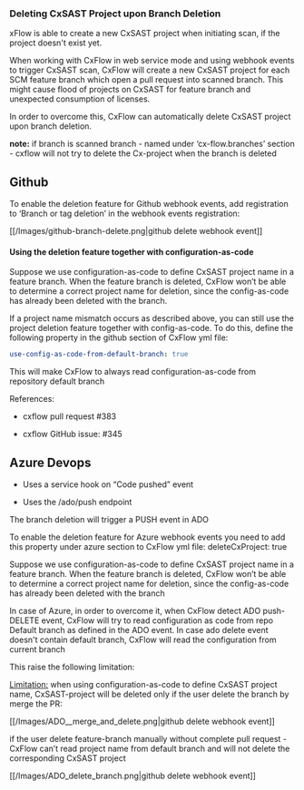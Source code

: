 
### Deleting CxSAST Project upon Branch Deletion

xFlow is able to create a new CxSAST project when initiating scan, if the project doesn't exist yet.

When working with CxFlow in web service mode and using webhook events to trigger CxSAST scan, CxFlow will create a new CxSAST project for each SCM feature branch which open a pull request into scanned branch. This might cause flood of projects on CxSAST for feature branch and unexpected consumption of licenses.

In order to overcome this, CxFlow can automatically delete CxSAST project upon branch deletion.

**note:** if branch is scanned branch - named under ‘cx-flow.branches’ section - cxflow will not try to delete the Cx-project when the branch is deleted

## Github

To enable the deletion feature for Github webhook events, add registration to ‘Branch or tag deletion’ in the webhook events registration:

[[/Images/github-branch-delete.png|github delete webhook event]]

#### Using the deletion feature together with configuration-as-code
Suppose we use configuration-as-code to define CxSAST project name in a feature branch. When the feature branch is deleted, CxFlow won’t be able to determine a correct project name for deletion, since the config-as-code has already been deleted with the branch.

If a project name mismatch occurs as described above, you can still use the project deletion feature together with config-as-code. To do this, define the following property in the github section of CxFlow yml file: 

```yaml
use-config-as-code-from-default-branch: true 
```

This will make CxFlow to always read configuration-as-code from repository default branch

References:

* cxflow pull request #383

* cxflow GitHub issue: #345


## Azure Devops

* Uses a service hook on “Code pushed” event

* Uses the /ado/push endpoint

The branch deletion will trigger a PUSH event in ADO

To enable the deletion feature for Azure webhook events you need to add this property under  azure section to CxFlow yml file:  deleteCxProject: true

Suppose we use configuration-as-code to define CxSAST project name in a feature branch. When the feature branch is deleted, CxFlow won’t be able to determine a correct project name for deletion, since the config-as-code has already been deleted with the branch

In case of Azure, in order to overcome it, when CxFlow detect ADO push-DELETE event, CxFlow will try to read configuration as code from repo Default branch as defined in the ADO event. In case ado delete event doesn't contain default branch, CxFlow will read the configuration from current branch

This raise the following limitation:

<u>Limitation:</u>  when using configuration-as-code to define CxSAST project name, CxSAST-project will be deleted only if the user delete the branch by merge the PR:

[[/Images/ADO__merge_and_delete.png|github delete webhook event]]


if the user delete feature-branch manually without complete pull request - CxFlow can’t read project name from default branch and will not delete the corresponding CxSAST project

[[/Images/ADO_delete_branch.png|github delete webhook event]]



